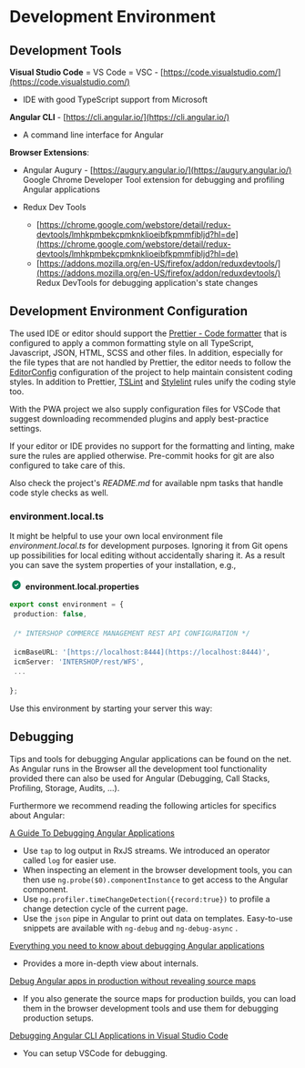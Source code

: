 # Development Environment

## Development Tools

**Visual Studio Code** = VS Code = VSC - [https://code.visualstudio.com/](https://code.visualstudio.com/)

- IDE with good TypeScript support from Microsoft

**Angular CLI** - [https://cli.angular.io/](https://cli.angular.io/)

- A command line interface for Angular

**Browser Extensions**:

- Angular Augury - [https://augury.angular.io/](https://augury.angular.io/)  
  Google Chrome Developer Tool extension for debugging and profiling Angular applications

- Redux Dev Tools
  - [https://chrome.google.com/webstore/detail/redux-devtools/lmhkpmbekcpmknklioeibfkpmmfibljd?hl=de](https://chrome.google.com/webstore/detail/redux-devtools/lmhkpmbekcpmknklioeibfkpmmfibljd?hl=de)
  - [https://addons.mozilla.org/en-US/firefox/addon/reduxdevtools/](https://addons.mozilla.org/en-US/firefox/addon/reduxdevtools/)  
    Redux DevTools for debugging application's state changes

## Development Environment Configuration

The used IDE or editor should support the [Prettier - Code formatter](https://prettier.io/) that is configured to apply a common formatting style on all TypeScript, Javascript, JSON, HTML, SCSS and other files. In addition, especially for the file types that are not handled by Prettier, the editor needs to follow the [EditorConfig](http://editorconfig.org) configuration of the project to help maintain consistent coding styles. In addition to Prettier, [TSLint](https://marketplace.visualstudio.com/items?itemName=eg2.tslint) and [Stylelint](https://stylelint.io/) rules unify the coding style too.

With the PWA project we also supply configuration files for VSCode that suggest downloading recommended plugins and apply best-practice settings.

If your editor or IDE provides no support for the formatting and linting, make sure the rules are applied otherwise. Pre-commit hooks for git are also configured to take care of this.

Also check the project's _README.md_ for available npm tasks that handle code style checks as well.

### environment.local.ts

It might be helpful to use your own local environment file _environment.local.ts_ for development purposes. Ignoring it from Git opens up possibilities for local editing without accidentally sharing it. As a result you can save the system properties of your installation, e.g.,

![Right](icons/tip.png) **environment.local.properties**

 ```typescript
export const environment = {
  production: false,

  /* INTERSHOP COMMERCE MANAGEMENT REST API CONFIGURATION */

  icmBaseURL: '[https://localhost:8444](https://localhost:8444)',
  icmServer: 'INTERSHOP/rest/WFS',
  ...

 };
```

Use this environment by starting your server this way:

## Debugging

Tips and tools for debugging Angular applications can be found on the net. As Angular runs in the Browser all the development tool functionality provided there can also be used for Angular (Debugging, Call Stacks, Profiling, Storage, Audits, ...).

Furthermore we recommend reading the following articles for specifics about Angular:

[A Guide To Debugging Angular Applications](https://medium.com/front-end-weekly/a-guide-to-debugging-angular-applications-5a36bd88b4cf)

- Use `tap` to log output in RxJS streams. We introduced an operator called `log` for easier use.
- When inspecting an element in the browser development tools, you can then use `ng.probe($0).componentInstance` to get access to the Angular component.
- Use `ng.profiler.timeChangeDetection({record:true})` to profile a change detection cycle of the current page.
- Use the `json` pipe in Angular to print out data on templates. Easy-to-use snippets are available with `ng-debug` and `ng-debug-async` .

[Everything you need to know about debugging Angular applications](https://blog.angularindepth.com/everything-you-need-to-know-about-debugging-angular-applications-d308ed8a51b4)

- Provides a more in-depth view about internals.

[Debug Angular apps in production without revealing source maps](https://blog.angularindepth.com/debug-angular-apps-in-production-without-revealing-source-maps-ab4a235edd85)

- If you also generate the source maps for production builds, you can load them in the browser development tools and use them for debugging production setups.

[Debugging Angular CLI Applications in Visual Studio Code](https://scotch.io/tutorials/debugging-angular-cli-applications-in-visual-studio-code)

- You can setup VSCode for debugging.
